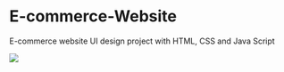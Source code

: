 # E-commerce-Website
E-commerce website UI design project with HTML, CSS and Java Script

![](https://github.com/cepdnaclk/e19-co227-Empowering-Counselors-and-Students-through-Interactive-Web-and-Mobile-App/blob/main/docs/counselling.png)
